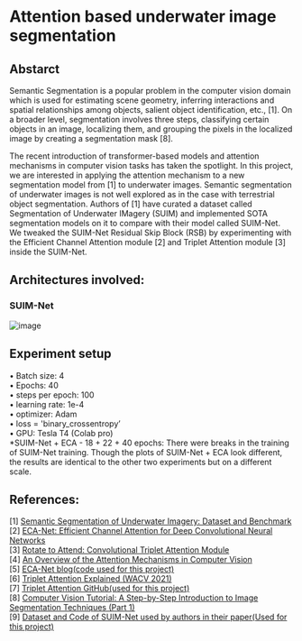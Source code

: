 # Attention based underwater image segmentation
## Abstarct
Semantic Segmentation is a popular problem in the computer vision domain which is used for estimating scene geometry, inferring interactions and spatial relationships among objects, salient object identification, etc., [1]. On a broader level, segmentation involves three steps, classifying certain objects in an image, localizing them, and grouping the pixels in the localized image by creating a segmentation mask [8].<p>
 
The recent introduction of transformer-based models and attention mechanisms in computer vision tasks has taken the spotlight. In this project, we are interested in applying the attention mechanism to a new segmentation model from [1] to underwater images. Semantic segmentation of underwater images is not well explored as in the case with terrestrial object segmentation. Authors of [1] have curated a dataset called Segmentation of Underwater IMagery (SUIM) and implemented SOTA segmentation models on it to compare with their model called SUIM-Net. We tweaked the SUIM-Net Residual Skip Block (RSB) by experimenting with the Efficient Channel Attention module [2] and Triplet Attention module [3] inside the SUIM-Net.<br>
 
## Architectures involved:
### SUIM-Net
 ![image](https://user-images.githubusercontent.com/43600130/167754214-e5e5cba7-895b-4a00-b3c4-5c36e1d18f9e.png)

 
## Experiment setup
• Batch size: 4<br>
• Epochs: 40<br>
• steps per epoch: 100<br>
• learning rate: 1e-4<br>
• optimizer: Adam<br>
• loss = 'binary_crossentropy’<br>
• GPU: Tesla T4 (Colab pro)<br>
*SUIM-Net + ECA - 18 + 22 + 40 epochs: There were breaks in the training of SUIM-Net
training. Though the plots of SUIM-Net + ECA look different, the results are identical to
the other two experiments but on a different scale.<br>

## References:
[1] [Semantic Segmentation of Underwater Imagery: Dataset and Benchmark](https://arxiv.org/pdf/2004.01241.pdf)<br>
[2] [ECA-Net: Efficient Channel Attention for Deep Convolutional Neural Networks](https://arxiv.org/pdf/1910.03151.pdf)<br>
[3] [Rotate to Attend: Convolutional Triplet Attention Module](https://arxiv.org/pdf/2010.03045.pdf)<br>
[4] [An Overview of the Attention Mechanisms in Computer Vision](https://iopscience.iop.org/article/10.1088/1742-6596/1693/1/012173/pdf)<br>
[5] [ECA-Net blog(code used for this project)](https://blog.paperspace.com/attention-mechanisms-in-computer-vision-ecanet/)<br>
[6] [Triplet Attention Explained (WACV 2021)](https://blog.paperspace.com/triplet-attention-wacv-2021/)<br>
[7] [Triplet Attention GitHub(used for this project)](https://github.com/jyhengcoder/Triplet-Attention-tf)<br>
[8] [Computer Vision Tutorial: A Step-by-Step Introduction to Image Segmentation Techniques (Part 1)](https://www.analyticsvidhya.com/blog/2019/04/introduction-image-segmentation-techniques-python/)<br>
[9] [Dataset and Code of SUIM-Net used by authors in their paper(Used for this project)](http://irvlab.cs.umn.edu/image-segmentation/suim-and-suim-net)<br>
